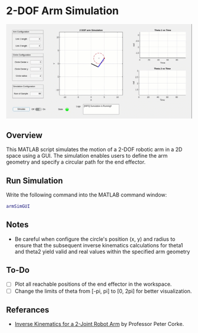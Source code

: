 # 2-DOF Arm Simulation

![Alt Text](docs/dualArmDemo.gif)
## Overview

This MATLAB script simulates the motion of a 2-DOF robotic arm in a 2D space using a GUI. The simulation enables users to define the arm geometry and specify a circular path for the end effector.

## Run Simulation

Write the following command into the MATLAB command window:

```matlab
armSimGUI
```



## Notes

- Be careful when configure the circle's position (x, y) and radius to ensure that the subsequent inverse kinematics calculations for theta1 and theta2 yield valid and real values within the specified arm geometry

## To-Do

- [ ] Plot all reachable positions of the end effector in the workspace.
- [ ] Change the limits of theta from \[-pi, pi\] to \[0, 2pi\] for better visualization.

## Referances

- [Inverse Kinematics for a 2-Joint Robot Arm](https://robotacademy.net.au/lesson/inverse-kinematics-for-a-2-joint-robot-arm-using-geometry/) by Professor Peter Corke.





